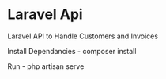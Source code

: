 # Laravel Api
Laravel API to Handle Customers and Invoices

Install Dependancies - composer install

Run - php artisan serve
